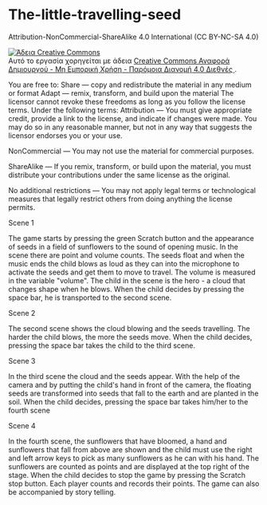 # The-little-travelling-seed

Attribution-NonCommercial-ShareAlike 4.0 International (CC BY-NC-SA 4.0)

<a rel="license" href="http://creativecommons.org/licenses/by-nc-sa/4.0/"><img alt="Άδεια Creative Commons" style="border-width:0" src="https://i.creativecommons.org/l/by-nc-sa/4.0/88x31.png" /></a><br />Αυτό το εργασία χορηγείται με άδεια <a rel="license" href="http://creativecommons.org/licenses/by-nc-sa/4.0/">Creative Commons Αναφορά Δημιουργού - Μη Εμπορική Χρήση - Παρόμοια Διανομή 4.0 Διεθνές </a>.

You are free to:
Share — copy and redistribute the material in any medium or format
Adapt — remix, transform, and build upon the material
The licensor cannot revoke these freedoms as long as you follow the license terms.
Under the following terms:
Attribution — You must give appropriate credit, provide a link to the license, and indicate if changes were made. You may do so in any reasonable manner, but not in any way that suggests the licensor endorses you or your use.

NonCommercial — You may not use the material for commercial purposes.

ShareAlike — If you remix, transform, or build upon the material, you must distribute your contributions under the same license as the original.

No additional restrictions — You may not apply legal terms or technological measures that legally restrict others from doing anything the license permits.


Scene 1


The game starts by pressing the green Scratch button and the appearance of seeds in a field of sunflowers to the sound of opening music. In the scene there are point and volume counts. The seeds float and when the music ends the child blows as loud as they can into the microphone to activate the seeds and get them to move to travel. The volume is measured in the variable "volume". The child in the scene is the hero - a cloud that changes shape when he blows. When the child decides by pressing the space bar, he is transported to the second scene.

Scene 2

 
The second scene shows the cloud blowing and the seeds travelling. The harder the child blows, the more the seeds move. When the child decides, pressing the space bar takes the child to the third scene.


Scene 3

 

In the third scene the cloud and the seeds appear. With the help of the camera and by putting the child's hand in front of the camera, the floating seeds are transformed into seeds that fall to the earth and are planted in the soil. When the child decides, pressing the space bar takes him/her to the fourth scene

Scene 4
 
In the fourth scene, the sunflowers that have bloomed, a hand and sunflowers that fall from above are shown and the child must use the right and left arrow 
keys to pick as many sunflowers as he can with his hand. The sunflowers are counted as points and are displayed at the top right of the stage. When the child decides to stop the game by pressing the Scratch stop button. 
Each player counts and records their points.
The game can also be accompanied by story telling.



